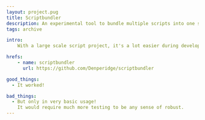 ```yaml
---
layout: project.pug
title: Scriptbundler
description: An experimental tool to bundle multiple scripts into one single script file.
tags: archive

intro:
    With a large scale script project, it's a lot easier during development to split it up into multiple files. Then you can easily insert those into large and/or packaged applications. But when your application is the script, requiring the end user to download a whole directory full of them would be very non-user-friendly, while developing in one gigantic script could make development a lot harder. This project is meant as a possible solution for this.

hrefs:
    - name: scriptbundler
      url: https://github.com/Denperidge/scriptbundler

good_things:
  - It worked!

bad_things:
  - But only in very basic usage!
    It would require much more testing to be any sense of robust.
---
```

